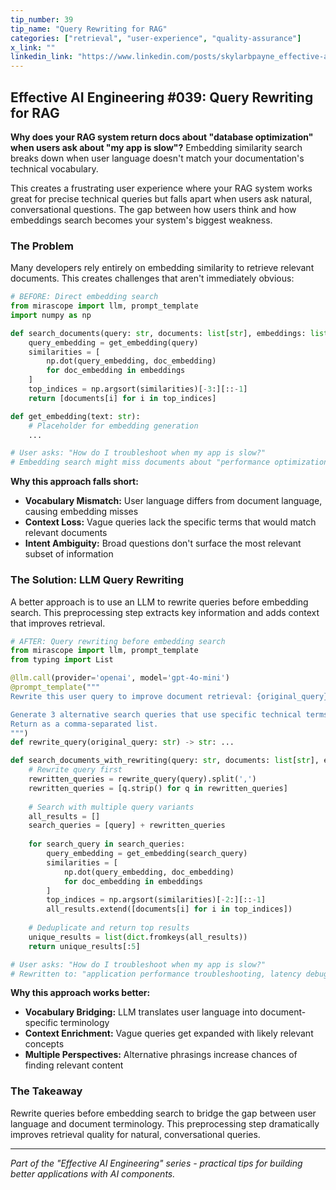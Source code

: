 ```yaml
---
tip_number: 39
tip_name: "Query Rewriting for RAG"
categories: ["retrieval", "user-experience", "quality-assurance"]
x_link: ""
linkedin_link: "https://www.linkedin.com/posts/skylarbpayne_effective-ai-engineering-39-query-rewriting-activity-7349498083807793152-M-oK?utm_source=share&utm_medium=member_desktop&rcm=ACoAABKpCf4BI_Yx2u7h66sgi5z1NF3aEYFHgps"
---
```


## Effective AI Engineering #039: Query Rewriting for RAG

**Why does your RAG system return docs about "database optimization" when users ask about "my app is slow"?** Embedding similarity search breaks down when user language doesn't match your documentation's technical vocabulary.

This creates a frustrating user experience where your RAG system works great for precise technical queries but falls apart when users ask natural, conversational questions. The gap between how users think and how embeddings search becomes your system's biggest weakness.

### The Problem

Many developers rely entirely on embedding similarity to retrieve relevant documents. This creates challenges that aren't immediately obvious:

```python
# BEFORE: Direct embedding search
from mirascope import llm, prompt_template
import numpy as np

def search_documents(query: str, documents: list[str], embeddings: list) -> list[str]:
    query_embedding = get_embedding(query)
    similarities = [
        np.dot(query_embedding, doc_embedding) 
        for doc_embedding in embeddings
    ]
    top_indices = np.argsort(similarities)[-3:][::-1]
    return [documents[i] for i in top_indices]

def get_embedding(text: str):
    # Placeholder for embedding generation
    ...

# User asks: "How do I troubleshoot when my app is slow?"
# Embedding search might miss documents about "performance optimization" or "latency debugging"
```

**Why this approach falls short:**

- **Vocabulary Mismatch:** User language differs from document language, causing embedding misses
- **Context Loss:** Vague queries lack the specific terms that would match relevant documents
- **Intent Ambiguity:** Broad questions don't surface the most relevant subset of information

### The Solution: LLM Query Rewriting

A better approach is to use an LLM to rewrite queries before embedding search. This preprocessing step extracts key information and adds context that improves retrieval.

```python
# AFTER: Query rewriting before embedding search
from mirascope import llm, prompt_template
from typing import List

@llm.call(provider='openai', model='gpt-4o-mini')
@prompt_template("""
Rewrite this user query to improve document retrieval: {original_query}

Generate 3 alternative search queries that use specific technical terms likely to appear in documentation.
Return as a comma-separated list.
""")
def rewrite_query(original_query: str) -> str: ...

def search_documents_with_rewriting(query: str, documents: list[str], embeddings: list) -> list[str]:
    # Rewrite query first
    rewritten_queries = rewrite_query(query).split(',')
    rewritten_queries = [q.strip() for q in rewritten_queries]
    
    # Search with multiple query variants
    all_results = []
    search_queries = [query] + rewritten_queries
    
    for search_query in search_queries:
        query_embedding = get_embedding(search_query)
        similarities = [
            np.dot(query_embedding, doc_embedding) 
            for doc_embedding in embeddings
        ]
        top_indices = np.argsort(similarities)[-2:][::-1]
        all_results.extend([documents[i] for i in top_indices])
    
    # Deduplicate and return top results
    unique_results = list(dict.fromkeys(all_results))
    return unique_results[:5]

# User asks: "How do I troubleshoot when my app is slow?"
# Rewritten to: "application performance troubleshooting, latency debugging, slow response optimization"
```

**Why this approach works better:**

- **Vocabulary Bridging:** LLM translates user language into document-specific terminology
- **Context Enrichment:** Vague queries get expanded with likely relevant concepts
- **Multiple Perspectives:** Alternative phrasings increase chances of finding relevant content

### The Takeaway

Rewrite queries before embedding search to bridge the gap between user language and document terminology. This preprocessing step dramatically improves retrieval quality for natural, conversational queries.

---
*Part of the "Effective AI Engineering" series - practical tips for building better applications with AI components.*